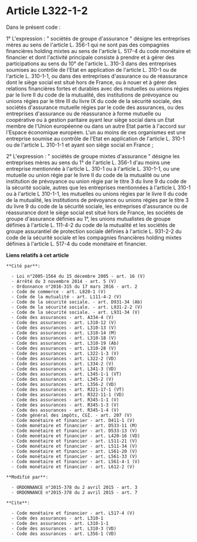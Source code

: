 # Article L322-1-2

Dans le présent code : 

1° L'expression : " sociétés de groupe d'assurance " désigne les entreprises mères au sens de l'article L. 356-1 qui ne sont
pas des compagnies financières holding mixtes au sens de l'article L. 517-4 du code monétaire et financier et dont l'activité
principale consiste à prendre et à gérer des participations au sens du 10° de l'article L. 310-3 dans des entreprises
soumises au contrôle de l'Etat en application de l'article L. 310-1 ou de l'article L. 310-1-1, ou dans des entreprises
d'assurance ou de réassurance dont le siège social est situé hors de France, ou à nouer et à gérer des relations financières
fortes et durables avec des mutuelles ou unions régies par le livre II du code de la mutualité, des institutions de
prévoyance ou unions régies par le titre III du livre IX du code de la sécurité sociale, des sociétés d'assurance mutuelle
régies par le code des assurances, ou des entreprises d'assurance ou de réassurance à forme mutuelle ou coopérative ou à
gestion paritaire ayant leur siège social dans un Etat membre de l'Union européenne ou dans un autre Etat partie à l'accord
sur l'Espace économique européen. L'un au moins de ces organismes est une entreprise soumise au contrôle de l'Etat en
application de l'article L. 310-1 ou de l'article L. 310-1-1 et ayant son siège social en France ; 

2° L'expression : " sociétés de groupe mixtes d'assurance " désigne les entreprises mères au sens du 1° de l'article L. 356-1
d'au moins une entreprise mentionnée à l'article L. 310-1 ou à l'article L. 310-1-1, ou une mutuelle ou union régie par le
livre II du code de la mutualité ou une institution de prévoyance ou union régie par le titre 3 du livre 9 du code de la
sécurité sociale, autres que les entreprises mentionnées à l'article L 310-1 ou à l'article L 310-1-1, les mutuelles ou
unions régies par le livre II du code de la mutualité, les institutions de prévoyance ou unions régies par le titre 3 du
livre 9 du code de la sécurité sociale, les entreprises d'assurance ou de réassurance dont le siège social est situé hors de
France, les sociétés de groupe d'assurance définies au 1°, les unions mutualistes de groupe définies à l'article L. 111-4-2
du code de la mutualité et les sociétés de groupe assurantiel de protection sociale définies à l'article L. 931-2-2 du code
de la sécurité sociale et les compagnies financières holding mixtes définies à l'article L. 517-4 du code monétaire et
financier.

**Liens relatifs à cet article**

	**Cité par**:

	  - Loi n°2005-1564 du 15 décembre 2005 - art. 16 (V)
	  - Arrêté du 3 novembre 2014 - art. 5 (V)
	  - Ordonnance n°2016-315 du 17 mars 2016 - art. 2
	  - Code de commerce - art. L820-1 (V)
	  - Code de la mutualité - art. L111-4-2 (V)
	  - Code de la sécurité sociale. - art. D931-34 (Ab)
	  - Code de la sécurité sociale. - art. L931-2-2 (V)
	  - Code de la sécurité sociale. - art. L931-34 (V)
	  - Code des assurances - art. A334-4 (V)
	  - Code des assurances - art. L310-12 (V)
	  - Code des assurances - art. L310-13 (V)
	  - Code des assurances - art. L310-14 (M)
	  - Code des assurances - art. L310-18 (V)
	  - Code des assurances - art. L310-19 (Ab)
	  - Code des assurances - art. L310-28 (V)
	  - Code des assurances - art. L322-1-3 (V)
	  - Code des assurances - art. L322-2 (VD)
	  - Code des assurances - art. L334-2 (V)
	  - Code des assurances - art. L341-3 (VD)
	  - Code des assurances - art. L345-1-1 (VT)
	  - Code des assurances - art. L345-2 (V)
	  - Code des assurances - art. L356-2 (VD)
	  - Code des assurances - art. R321-17-1 (VT)
	  - Code des assurances - art. R322-11-1 (VD)
	  - Code des assurances - art. R345-1-1 (V)
	  - Code des assurances - art. R345-1-3 (V)
	  - Code des assurances - art. R345-1-4 (V)
	  - Code général des impôts, CGI. - art. 207 (V)
	  - Code monétaire et financier - art. D411-1 (V)
	  - Code monétaire et financier - art. D533-11 (M)
	  - Code monétaire et financier - art. D533-13 (V)
	  - Code monétaire et financier - art. L420-16 (VD)
	  - Code monétaire et financier - art. L511-21 (V)
	  - Code monétaire et financier - art. L511-34 (V)
	  - Code monétaire et financier - art. L561-20 (V)
	  - Code monétaire et financier - art. L561-33 (V)
	  - Code monétaire et financier - art. L561-4-1 (V)
	  - Code monétaire et financier - art. L612-2 (V)

	**Modifié par**:

	  - ORDONNANCE n°2015-378 du 2 avril 2015 - art. 3
	  - ORDONNANCE n°2015-378 du 2 avril 2015 - art. 7

	**Cite**:

	  - Code monétaire et financier - art. L517-4 (V)
	  - Code des assurances - art. L310-1
	  - Code des assurances - art. L310-1-1
	  - Code des assurances - art. L310-3 (VD)
	  - Code des assurances - art. L356-1 (VD)
